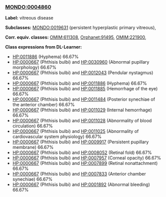 
### [MONDO:0004860](http://purl.obolibrary.org/obo/MONDO_0004860)
**Label:** vitreous disease

**Subclasses:** [MONDO:0019631](http://purl.obolibrary.org/obo/MONDO_0019631) (persistent hyperplastic primary vitreous), 

**Corr. equiv. classes:** [OMIM:611308](http://purl.obolibrary.org/obo/OMIM_611308), [Orphanet:91495](http://www.orpha.net/ORDO/Orphanet_91495), [OMIM:221900](http://purl.obolibrary.org/obo/OMIM_221900), 

**Class expressions from DL-Learner:**

- [HP:0011886](http://purl.obolibrary.org/obo/HP_0011886) (Hyphema) 66.67%
- [HP:0000667](http://purl.obolibrary.org/obo/HP_0000667) (Phthisis bulbi) and [HP:0030960](http://purl.obolibrary.org/obo/HP_0030960) (Abnormal pupillary morphology) 66.67%
- [HP:0000667](http://purl.obolibrary.org/obo/HP_0000667) (Phthisis bulbi) and [HP:0012043](http://purl.obolibrary.org/obo/HP_0012043) (Pendular nystagmus) 66.67%
- [HP:0000667](http://purl.obolibrary.org/obo/HP_0000667) (Phthisis bulbi) and [HP:0011886](http://purl.obolibrary.org/obo/HP_0011886) (Hyphema) 66.67%
- [HP:0000667](http://purl.obolibrary.org/obo/HP_0000667) (Phthisis bulbi) and [HP:0011885](http://purl.obolibrary.org/obo/HP_0011885) (Hemorrhage of the eye) 66.67%
- [HP:0000667](http://purl.obolibrary.org/obo/HP_0000667) (Phthisis bulbi) and [HP:0011484](http://purl.obolibrary.org/obo/HP_0011484) (Posterior synechiae of the anterior chamber) 66.67%
- [HP:0000667](http://purl.obolibrary.org/obo/HP_0000667) (Phthisis bulbi) and [HP:0011029](http://purl.obolibrary.org/obo/HP_0011029) (Internal hemorrhage) 66.67%
- [HP:0000667](http://purl.obolibrary.org/obo/HP_0000667) (Phthisis bulbi) and [HP:0011028](http://purl.obolibrary.org/obo/HP_0011028) (Abnormality of blood circulation) 66.67%
- [HP:0000667](http://purl.obolibrary.org/obo/HP_0000667) (Phthisis bulbi) and [HP:0011025](http://purl.obolibrary.org/obo/HP_0011025) (Abnormality of cardiovascular system physiology) 66.67%
- [HP:0000667](http://purl.obolibrary.org/obo/HP_0000667) (Phthisis bulbi) and [HP:0009917](http://purl.obolibrary.org/obo/HP_0009917) (Persistent pupillary membrane) 66.67%
- [HP:0000667](http://purl.obolibrary.org/obo/HP_0000667) (Phthisis bulbi) and [HP:0008052](http://purl.obolibrary.org/obo/HP_0008052) (Retinal fold) 66.67%
- [HP:0000667](http://purl.obolibrary.org/obo/HP_0000667) (Phthisis bulbi) and [HP:0007957](http://purl.obolibrary.org/obo/HP_0007957) (Corneal opacity) 66.67%
- [HP:0000667](http://purl.obolibrary.org/obo/HP_0000667) (Phthisis bulbi) and [HP:0007899](http://purl.obolibrary.org/obo/HP_0007899) (Retinal nonattachment) 66.67%
- [HP:0000667](http://purl.obolibrary.org/obo/HP_0000667) (Phthisis bulbi) and [HP:0007833](http://purl.obolibrary.org/obo/HP_0007833) (Anterior chamber synechiae) 66.67%
- [HP:0000667](http://purl.obolibrary.org/obo/HP_0000667) (Phthisis bulbi) and [HP:0001892](http://purl.obolibrary.org/obo/HP_0001892) (Abnormal bleeding) 66.67%


